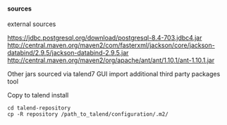 

#### sources

external sources

https://jdbc.postgresql.org/download/postgresql-8.4-703.jdbc4.jar
http://central.maven.org/maven2/com/fasterxml/jackson/core/jackson-databind/2.9.5/jackson-databind-2.9.5.jar
http://central.maven.org/maven2/org/apache/ant/ant/1.10.1/ant-1.10.1.jar

Other jars sourced via talend7 GUI import additional third party packages tool

Copy to talend install
```
cd talend-repository
cp -R repository /path_to_talend/configuration/.m2/
```
